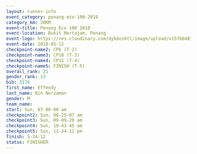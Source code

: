 ```yaml
--- 
layout: runner-info 
event_category: penang-eco-100-2018 
category_km: 30KM 
event-title: Penang Eco 100 2018 
event-location: Bukit Mertajam, Penang 
event-logo: https://res.cloudinary.com/dykbosktl/image/upload/v1576648106/Logo/Logo_lovxhg.jpg 
event-date: 2018-05-12 
checkpoint-name2: CP6 (T-2) 
checkpoint-name3: CP10 (T-3) 
checkpoint-name4: CP11 (T-4) 
checkpoint-name5: FINISH (T-5) 
overall_rank: 21
gender_rank: 13
bib: 3174
first_name: Effendy
last_name: Bin Norzaman
gender: M
team_name: 
start: Sun, 07-00-00 am
checkpoint2: Sun, 08-25-07 am
checkpoint3: Sun, 09-09-20 am
checkpoint4: Sun, 10-43-45 am
checkpoint5: Sun, 12-34-12 pm
finish: 5-34-12
status: FINISHER
--- 
```

